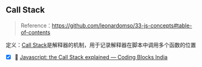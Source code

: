 ## Call Stack

> Reference：https://github.com/leonardomso/33-js-concepts#table-of-contents

定义：[Call Stack](https://developer.mozilla.org/en-US/docs/Glossary/Call_stack)是解释器的机制，用于记录解释器在脚本中调用多个函数的位置

- [x] 🎥 [Javascript: the Call Stack explained — Coding Blocks India](https://www.youtube.com/watch?v=w6QGEiQceOM)


